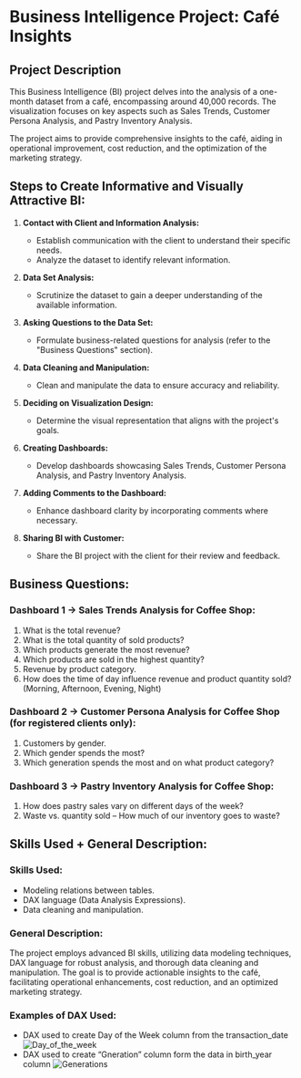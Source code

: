 # Business Intelligence Project: Café Insights

## Project Description

This Business Intelligence (BI) project delves into the analysis of a one-month dataset from a café, encompassing around 40,000 records. The visualization focuses on key aspects such as Sales Trends, Customer Persona Analysis, and Pastry Inventory Analysis.

The project aims to provide comprehensive insights to the café, aiding in operational improvement, cost reduction, and the optimization of the marketing strategy.

## Steps to Create Informative and Visually Attractive BI:

1. **Contact with Client and Information Analysis:**
   - Establish communication with the client to understand their specific needs.
   - Analyze the dataset to identify relevant information.

2. **Data Set Analysis:**
   - Scrutinize the dataset to gain a deeper understanding of the available information.

3. **Asking Questions to the Data Set:**
   - Formulate business-related questions for analysis (refer to the "Business Questions" section).

4. **Data Cleaning and Manipulation:**
   - Clean and manipulate the data to ensure accuracy and reliability.

5. **Deciding on Visualization Design:**
   - Determine the visual representation that aligns with the project's goals.

6. **Creating Dashboards:**
   - Develop dashboards showcasing Sales Trends, Customer Persona Analysis, and Pastry Inventory Analysis.

7. **Adding Comments to the Dashboard:**
   - Enhance dashboard clarity by incorporating comments where necessary.

8. **Sharing BI with Customer:**
   - Share the BI project with the client for their review and feedback.

## Business Questions:

### Dashboard 1 → Sales Trends Analysis for Coffee Shop:
1. What is the total revenue?
2. What is the total quantity of sold products?
3. Which products generate the most revenue?
4. Which products are sold in the highest quantity?
5. Revenue by product category.
6. How does the time of day influence revenue and product quantity sold? (Morning, Afternoon, Evening, Night)

### Dashboard 2 → Customer Persona Analysis for Coffee Shop (for registered clients only):
1. Customers by gender.
2. Which gender spends the most?
3. Which generation spends the most and on what product category?

### Dashboard 3 → Pastry Inventory Analysis for Coffee Shop:
1. How does pastry sales vary on different days of the week?
2. Waste vs. quantity sold – How much of our inventory goes to waste?

## Skills Used + General Description:

### Skills Used:
- Modeling relations between tables.
- DAX language (Data Analysis Expressions).
- Data cleaning and manipulation.

### General Description:
The project employs advanced BI skills, utilizing data modeling techniques, DAX language for robust analysis, and thorough data cleaning and manipulation. The goal is to provide actionable insights to the café, facilitating operational enhancements, cost reduction, and an optimized marketing strategy.

### Examples of DAX Used: 
- DAX used to create Day of the Week column from the transaction_date
![Day_of_the_week](https://github.com/juliazmacha/Business_Intelligence_Cafe-Insight-BI/assets/115115006/9d0a7302-0273-4f21-8197-e1f620a6ef61)
- DAX used to create “Gneration” column form the data in birth_year column
![Generations](https://github.com/juliazmacha/Business_Intelligence_Cafe-Insight-BI/assets/115115006/64be2e19-4f95-4ccf-b613-6abe58a0b38f) 
